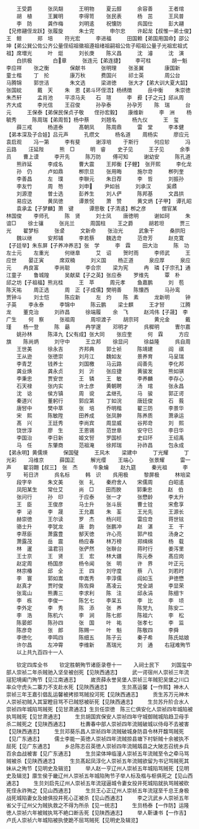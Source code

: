 <!-- { "loadSidebar": true } -->
　　王受爵　　　张凤翷　　　王明物
　　夏云醇　　　余容善　　　王者琯
　　胡　植　　　王翼明　　　李得笥
　　张民表　　　杨　茁　　　王风普
　　李　防　　　龚作梅　　　刘明逺
　　祝懐防　　　呉国仕　　　彭大翮【兄修翮侄龙跃】张履旋　　　朱士完　　　申尔忠
　　许起龙【叔惟一弟士俊】王　鲸　　　郑　培
　　符光宏　　　李进福　　　田国赖【弟国用国命】邵公坤【弟公巽公佐公齐公量侄绍祖徽祖遵祖绪祖嗣祖公佐子昭祖公量子光祖宏祖式祖】席増光　　　叶　烶　　　刘长庚
　　陈义昌　　　沈　濬　　　沈　演
　　白拱极　　　　白章　　　张连元【弟连捷】
　　李可柱　　　　胡一魁　　　李应祥
　　张之衡　　　　保献书　　　张明理
　　张圣翼　　　　康国新　　　童士楷
　　丁　抡　　　　康万秋　　　费国兴
　　祁士英　　　　周公台　　　马腾锦
　　郭世洁　　　　朱文选　　　梁进徳
　　张大才【弟大训大夏大韶】张国紞　　　戴　天
　　朱　恩【弟斗环侄浯】杨绣徴　　　岳中衡
　　朱崇徳　　　朱杰轩　　　孟肖池
　　平凉马夫　　石　瑄　　　李　彛【子之元】邱从周　　　齐大成　　　李光信
　　王召俊　　　孙孕泰　　　孙孕芳
　　陈　瑞　　　台　元　　　王保泰【弟保民保贞子敬　　侄孙宏毅】　　康维新　　　李　洲
　　杨毓秀　　　陈周瑞【弟周哲】杨中蔡
　　刘翘名　　　杨九仪　　　王　玺
　　薛三戒　　　杨道泰　　　髙朝凤
　　陈周鼎　　　雷　堂　　　李本健【弟本深及子合娃】吕元声　　　孔缵文　　　杨名道
　　周杨实　　　廖应元　　　袁启观
　　冯一第　　　李有斐　　　谢淳培
　　于斯行　　　何应轸　　　冯云路
　　汪延陛　　　熊　□　　　明　睿
　　史子见　　　王子见　　　余季员
　　曹上谟　　　李开先　　　陈万防
　　傅可知　　　谢幼安　　　陈孔道
　　熊祚延　　　李成名　　　曹大震
　　王邦衡【子鲤】　张开熙　　　李化龙
　　孙　仍　　　卢如鼎　　　栁宗旦
　　张用晦　　　施尔竒　　　栁列奎
　　李善昌　　　左　璞　　　李聨元
　　朱日荐　　　李　哲　　　刘振孙
　　李友竹　　　周　笏　　　刘申
　　尹如翁　　　刘承汉　　　奚鼎
　　刘源澄　　　曽士选　　　彭养生
　　刘人俨　　　陈邦基　　　文昌拱
　　易应达　　　黄凤徳　　　谭景恱
　　萧　赞　　　黄文炳【子甲】　谭孔昭
　　袁承孟【子梦麟】萧　键　　　谭思敬【子清逺】栁之彦　　　僧官某　　　林国俊
　　李师孔　　　陈　贤　　　刘士凤
　　唐徳明　　　谢如珂　　　朱谊□
　　徐士骧　　　张兆兰　　　周国柱
　　王之爵　　　胡若坦　　　贾三光
　　翟梦标　　　张金　　　文新命
　　张治光　　　武象干　　　桑拱阳
　　魏以继　　　安邦辅　　　李若蔡
　　魏选竒　　　范竒芳　　　赵克寛【子廷举】朱东屏【子养冲养志】张　学　　　李　霖
　　田大治　　　陈　功　　　左士元
　　左重光　　　何继臯　　　艾　诏
　　贺时雨　　　李师武　　　王应世
　　晏正寅　　　席双楠　　　刘义国
　　杨正道　　　泉应厚　　　泉应元
　　冉良富　　　李尚聪　　　李合宗
　　梁为宪　　　冉　璘【子宗孔】通江童子
　　鲁城隍　　　吴献棐【子之英】张应泰
　　罗维先　　　覃　朴　　　邱之坊【子祖福】熊兆桂　　　王　苹　　　周元孝
　　鱼嘉鹏　　　刘　苞　　　陈天祐
　　周正选　　　周　正【子成儒】樊明善
　　陈懐西　　　马孙鸾　　　贾钟斗
　　刘士恺　　　陈应新　　　左　灼
　　陈　素　　　龙新明　　　钟子英
　　李永泰　　　李锦中　　　陈云鹏
　　梁士麒　　　王才唘　　　江腾龙
　　董克治　　　刘祚昌　　　徐端履
　　余　飞　　　赵鸿伟【子晟】　李广生
　　何　察　　　张祖周　　　周坝渡子
　　胡宗珂　　　黄兊金　　　戴　瑾
　　杨一登　　　陈　朂　　　冉学邃
　　邓明才　　　呉穉明　　　曺尔嘉
　　姚孙林　　　陈泽九【父有成】张大同
　　张应奎　　　何　霖　　　方应旗
　　陈尚炳　　　刘守中　　　王立邦
　　徐显问　　　徐益隆　　　呉自周
　　王世美　　　徐永吉　　　齐邦典
　　郭士祯　　　陈靖建　　　阎　祺
　　王从逊　　　张徳崇　　　刘月江
　　魏如友　　　景养育　　　马呈瑞
　　李青芝　　　钱养士　　　刘国檄
　　马云路　　　阎善先　　　李化邦
　　龚业焕　　　龚永贞　　　刘　沂
　　张应捷　　　黄骏发　　　熊如骐
　　李秉忠　　　贾安世　　　王　辚
　　王　敏　　　李养麟　　　李存心
　　石天禄　　　张内实　　　许士彦
　　黄朝聘　　　汤　琯　　　张永昌
　　沈　谂　　　侯方镇　　　周　谠
　　孟继孔　　　马　骏　　　郭正谔
　　秦道兴　　　董躬行　　　郭应第
　　丁如浣　　　唐廷俊　　　石　莪
　　唐唘中　　　樊中萃　　　张　培
　　乔明楷　　　翟三防　　　李景华
　　宋　熙　　　陈敏陞　　　田养成
　　张凤翀　　　陈养质　　　萧承运
　　髙　兴　　　王廷秀　　　李尚宾
　　周显威　　　谷邦竒　　　刘　熙
　　饶世淳　　　廖　生　　　王恩锡
　　范世臯　　　安守巳　　　李日华
　　李国治　　　李日新　　　姬文唘
　　罗国桢　　　史曰环　　　王绍禹
　　马　任　　　东肇商　　　范祖淹
　　徐邦瑞　　　孙祚昌　　　包永成【弟永明】黄儒煐　　　保国璧　　　王风木
　　梁建中　　　丁光耀　　　丁光彩
　　冯维京　　　薛国正　　　解光缨
　　王端心　　　张景耀　　　雷一声
　　翟羽翺【叔三】　张　杰　　　牛象爚
　　赵九筵　　　秦光祖　　　李　亨
　　茍日济　　　呉名标　　　韩　识
　　呉用极　　　黎屏极　　　林培梁
　　段字辛　　　朱文美　　　张　礼
　　秦府舍人　　宋儒周　　　白昭逺
　　凤阳某生　　常仕艾　　　尚　□
　　田而腴　　　郭秉忠　　　赵　伯
　　张问行　　　孙　印　　　于应泰
　　张一才　　　张懋龄　　　李太升
　　王　臣　　　王俊彦　　　马士升
　　张斗辰　　　曹士铨　　　宋愈享
　　李　泌　　　李　晟　　　王允嘉
　　朱　荃　　　王光先　　　王源长
　　赫崇徳　　　王尔读　　　罗　杰
　　杨兴旺　　　雷应竒　　　蒋世铉
　　骆士升　　　李犹龙　　　唐　韵
　　张鹏冲　　　赵　湛　　　王　干
　　李荩臣　　　萧露豊　　　郜天徳
　　许心亮　　　郭产桂　　　汤身之
　　萧露茂　　　岳　震　　　杨应春
　　林万榜　　　郑缉绵　　　杨　载
　　林　暹　　　温君羽　　　张俨然
　　张聨台　　　蒋时行　　　姜泻里
　　王士京　　　王　贤　　　王　宏
　　林大疆　　　陈元泰　　　髙应岗
　　赵定周　　　杨国彦　　　杨令闻
　　张　明　　　许　界　　　叶正元
　　林宗椿　　　邱　全　　　王　四
　　刘守度　　　蔡　八　　　刘若时
　　李　寰　　　郭如嵩　　　申嵩秀
　　李淳儒　　　阎如玉　　　尹徳懋
　　赵真才　　　贾时俊　　　陈佐舜
　　髙凌云　　　党全湖　　　李显荣
　　张鸾山　　　熊夀三　　　李求利
　　陈　注　　　邱永涓　　　陈细卞
　　李　栋　　　李俊一　　　陈乞七
　　李呆五　　　李　比　　　李　顷
　　李外定　　　李　秀　　　陈　添
　　张　养　　　陈党九　　　陈安二
　　李　浩　　　陈机六　　　李　涧
　　陈七郎　　　陈祖六　　　李　松
　　陈晏郎　　　陈孙四　　　张　国
　　叶　祐　　　张孝七　　　李　监
　　陈彦竒　　　张　郎　　　陈赐一
　　叶　魁　　　陈敬四　　　李舜
　　李徳化　　　李鸣四　　　陈细五
　　陈子云　　　秦子希　　　陈氏姑娘
　　许尔昌　　　左冲霄　　　李维新
　　髙瑞光　　　刘　通
　　右冦难殉节
　　以上共九百四十一人















　　钦定四库全书
　　钦定胜朝殉节诸臣录卷十一
　　入祠士民下
　　刘国玺中部人崇祯二年杀贼驰入坚垒被创死【见陜西通志】
　　武一谔宿州人崇祯三年流冦犯境阖门殉节【见江南通志】
　　嵗贡薛永誉吴堡人崇祯三年贼犯吴堡之川口率众守虎头二寨力不支赴水死【见陜西通志】
　　生贠髙运馨【一作熙】神木人崇祯三年王嘉引倡乱运馨被拷掠骂贼投河死【见陕西通志】
　　贡生苏万元神木人崇祯初贼入其室瞪目骂不已贼怒被斫死【见陕西通志】
　　生贠苏升阶合水人崇祯四年城陷骂贼死【见甘肃通志】生贠任崇徳　陈三仁俱安化人崇祯四年城陷被执骂贼死【见甘肃通志】
　　生贠胡国宾保安人崇祯四年守城御贼城陷趋卫母手杀二贼死之【见陕西通志】
　　杜夀春中部人崇祯四年流贼破城以侍母不去被害【见陕西通志】
　　生贠邓葵乐昌人崇祯四年流贼破城身防县令林开馥骂贼死【见广东通志】
　　儒士李能一英徳人崇祯四年流贼掠县塘下村斩贼十余被执不屈死【见广东通志】
　　乡总陈志召英徳人崇祯四年流贼刼县之大陂志召统乡兵百余血战被害【见广东通志】
　　生贠梁体坤临潼人崇祯五年流贼至令之牵马骂贼被杀【见陕西通志】
　　生贠髙起凤淳化人崇祯五年流贼欲留为书记骂贼死其妹从之殉节【见明史及辑览】
　　举人赵一亨辽州人崇祯五年城陷骂贼死【见明史及辑览】廪生侯于畿辽州人崇祯五年城陷殉节子举人标及楷与枢俱死之【见山西通志】
　　生贠刘启先辽州人崇祯五年流冦逼城令妻女投井死城陷就执骂贼被砍死侄永祚殉之【见山西通志】
　　生贠王心正辽州人崇祯五年流冦至千总王身极战死城陷妻女及媳俱投井死心正被杀【见山西通志】
　　李之沆武乡人崇祯五年省父于辽州父为贼执救之不得为所杀【见一统志】
　　生贠杨泰【一作防】运隆徳人崇祯六年被贼执骂不絶口断舌死【见陕西通志】
　　举人靳谦书【一作吉】卢氏人崇祯六年城陷被执使跪不屈骂贼死【见明史及辑览】
